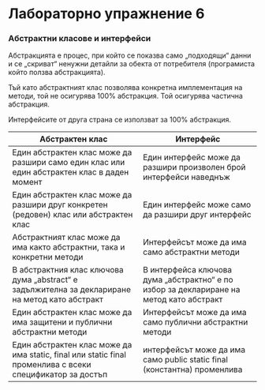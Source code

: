 # Лабораторно упражнение 6

### Абстрактни класове и интерфейси

Абстракцията е процес, при който се показва само „подходящи“ данни и се „скриват“ ненужни детайли за обекта от потребителя (програмиста който ползва абстракцията).

Тъй като абстрактният клас позволява конкретна имплементация на методи, той не осигурява 100% абстракция. Той осигурява частична абстракция.

Интерфейсите от друга страна се използват за 100% абстракция.

| Абстрактен клас                                                                                           | Интерфейс                                                                               |
| --------------------------------------------------------------------------------------------------------- | --------------------------------------------------------------------------------------- |
| Един абстрактен клас може да разшири само един клас или един абстрактен клас в даден момент               | Един интерфейс може да разшири произволен брой интерфейси наведнъж                      |
| Един абстрактен клас може да разшири друг конкретен (редовен) клас или абстрактен клас                    | Един интерфейс може само да разшири друг интерфейс                                      |
| Абстрактният клас може да има както абстрактни, така и конкретни методи                                   | Интерфейсът може да има само абстрактни методи                                          |
| В абстрактния клас ключова дума „abstract“ е задължителна за деклариране на метод като абстракт           | В интерфейса ключова дума „абстрактно“ е по избор за деклариране на метод като абстракт |
| Един абстрактен клас може да има защитени и публични абстрактни методи                                    | Интерфейсът може да има само публични абстрактни методи                                 |
| Един абстрактен клас може да има static, final или static final променлива с всеки спецификатор за достъп | интерфейсът може да има само public static final (константна) променлива                |
